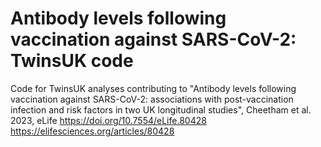 # Antibody levels following vaccination against SARS-CoV-2: TwinsUK code
Code for TwinsUK analyses contributing to "Antibody levels following vaccination against SARS-CoV-2: associations with post-vaccination infection and risk factors in two UK longitudinal studies", Cheetham et al. 2023, eLife
https://doi.org/10.7554/eLife.80428 
https://elifesciences.org/articles/80428 

